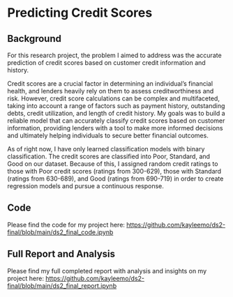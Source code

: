 # Predicting Credit Scores

## Background
For this research project, the problem I aimed to address was the accurate prediction of credit scores based on customer credit information and history. 

Credit scores are a crucial factor in determining an individual’s financial health, and lenders heavily rely on them to assess creditworthiness and risk. However, credit score calculations can be complex and multifaceted, taking into account a range of factors such as payment history, outstanding debts, credit utilization, and length of credit history. My goals was to build a reliable model that can accurately classify credit scores based on customer information, providing lenders with a tool to make more informed decisions and ultimately helping individuals to secure better financial outcomes.

As of right now, I have only learned classification models with binary classification. The credit scores are classified into Poor, Standard, and Good on our dataset. Because of this, I assigned random credit ratings to those with Poor credit scores (ratings from 300-629), those with Standard (ratings from 630-689), and Good (ratings from 690-719) in order to create regression models and pursue a continuous response.

## Code
Please find the code for my project here: <https://github.com/kayleemo/ds2-final/blob/main/ds2_final_code.ipynb>

## Full Report and Analysis
Please find my full completed report with analysis and insights on my project here: <https://github.com/kayleemo/ds2-final/blob/main/ds2_final_report.ipynb>
